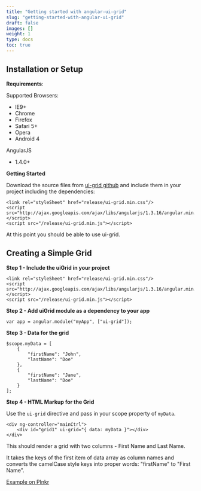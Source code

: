 ```yaml
---
title: "Getting started with angular-ui-grid"
slug: "getting-started-with-angular-ui-grid"
draft: false
images: []
weight: 1
type: docs
toc: true
---
```


## Installation or Setup
**Requirements**:

Supported Browsers:
 - IE9+
 - Chrome
 - Firefox
 - Safari 5+
 - Opera
 - Android 4


AngularJS
 - 1.4.0+

**Getting Started**

Download the source files from [ui-grid github][1] and include them in your project including the dependencies:

    <link rel="styleSheet" href="release/ui-grid.min.css"/>
    <script src="http://ajax.googleapis.com/ajax/libs/angularjs/1.3.16/angular.min.js"></script>
    <script src="/release/ui-grid.min.js"></script>

At this point you should be able to use ui-grid.

  [1]: https://github.com/angular-ui/ui-grid

## Creating a Simple Grid
**Step 1 - Include the uiGrid in your project**

    <link rel="styleSheet" href="release/ui-grid.min.css"/>
    <script src="http://ajax.googleapis.com/ajax/libs/angularjs/1.3.16/angular.min.js"></script>
    <script src="/release/ui-grid.min.js"></script>

**Step 2 - Add uiGrid module as a dependency to your app**

    var app = angular.module("myApp", ["ui-grid"]);

**Step 3 - Data for the grid**
    
    $scope.myData = [
        {
            "firstName": "John",
            "lastName": "Doe"
        },
        {
            "firstName": "Jane",
            "lastName": "Doe"
        }
    ];

**Step 4 - HTML Markup for the Grid**

Use the `ui-grid` directive and pass in your scope property of `myData`.

    <div ng-controller="mainCtrl">
        <div id="grid1" ui-grid="{ data: myData }"></div>
    </div>

This should render a grid with two columns - First Name and Last Name. 

It takes the keys of the first item of data array as column names and converts the camelCase style keys into proper words: "firstName" to "First Name".

[Example on Plnkr][1]


  [1]: http://plnkr.co/edit/nbhg1tb45bYW0BI7WGgD?p=preview


